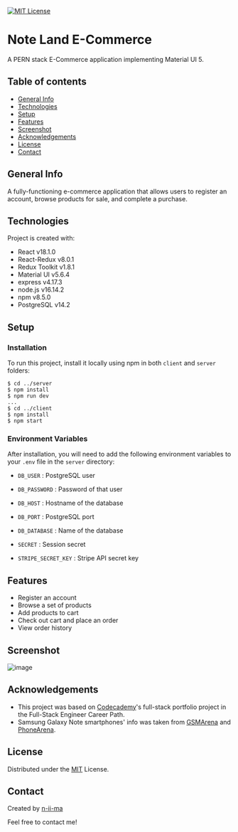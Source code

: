 [![MIT License](https://img.shields.io/badge/License-MIT-blue)](https://opensource.org/licenses/MIT)

# Note Land E-Commerce

A PERN stack E-Commerce application implementing Material UI 5.

## Table of contents
+ [General Info](#general-info)
+ [Technologies](#technologies)
+ [Setup](#setup)
+ [Features](#features)
+ [Screenshot](#screenshot)
+ [Acknowledgements](#acknowledgements)
+ [License](#license)
+ [Contact](#contact)

## General Info
A fully-functioning e-commerce application that allows users to register an account, browse products for sale, and complete a purchase.

## Technologies
Project is created with:
+ React v18.1.0
+ React-Redux v8.0.1
+ Redux Toolkit v1.8.1
+ Material UI v5.6.4
+ express v4.17.3
+ node.js v16.14.2
+ npm v8.5.0
+ PostgreSQL v14.2

## Setup

### Installation
To run this project, install it locally using npm in both `client` and `server` folders:
```
$ cd ../server
$ npm install
$ npm run dev
...
$ cd ../client
$ npm install
$ npm start
```
### Environment Variables
After installation, you will need to add the following environment variables to your `.env` file in the `server` directory:

- `DB_USER` : PostgreSQL user

- `DB_PASSWORD` : Password of that user

- `DB_HOST` : Hostname of the database

- `DB_PORT` : PostgreSQL port

- `DB_DATABASE` : Name of the database

- `SECRET` : Session secret

- `STRIPE_SECRET_KEY` : Stripe API secret key

## Features
- Register an account
- Browse a set of products
- Add products to cart
- Check out cart and place an order
- View order history

## Screenshot
![image](https://user-images.githubusercontent.com/88039431/171991550-38f2e0a4-18df-4960-93d5-848257287713.png)

## Acknowledgements
- This project was based on [Codecademy](https://www.codecademy.com/)'s full-stack portfolio project in the Full-Stack Engineer Career Path.
- Samsung Galaxy Note smartphones' info was taken from [GSMArena](https://www.gsmarena.com/) and [PhoneArena](https://www.phonearena.com/).

## License
Distributed under the [MIT](https://opensource.org/licenses/MIT) License.

## Contact
Created by [n-ii-ma](https://github.com/n-ii-ma)

Feel free to contact me!
